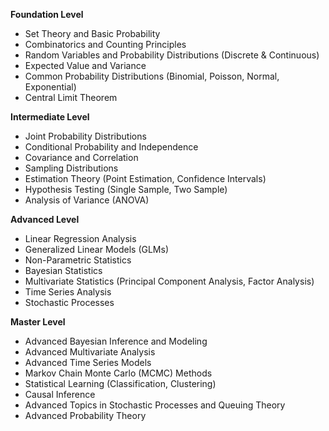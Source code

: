 **Foundation Level**

*   Set Theory and Basic Probability
*   Combinatorics and Counting Principles
*   Random Variables and Probability Distributions (Discrete & Continuous)
*   Expected Value and Variance
*   Common Probability Distributions (Binomial, Poisson, Normal, Exponential)
*   Central Limit Theorem

**Intermediate Level**

*   Joint Probability Distributions
*   Conditional Probability and Independence
*   Covariance and Correlation
*   Sampling Distributions
*   Estimation Theory (Point Estimation, Confidence Intervals)
*   Hypothesis Testing (Single Sample, Two Sample)
*   Analysis of Variance (ANOVA)

**Advanced Level**

*   Linear Regression Analysis
*   Generalized Linear Models (GLMs)
*   Non-Parametric Statistics
*   Bayesian Statistics
*   Multivariate Statistics (Principal Component Analysis, Factor Analysis)
*   Time Series Analysis
*   Stochastic Processes

**Master Level**

*   Advanced Bayesian Inference and Modeling
*   Advanced Multivariate Analysis
*   Advanced Time Series Models
*   Markov Chain Monte Carlo (MCMC) Methods
*   Statistical Learning (Classification, Clustering)
*   Causal Inference
*   Advanced Topics in Stochastic Processes and Queuing Theory
*   Advanced Probability Theory

